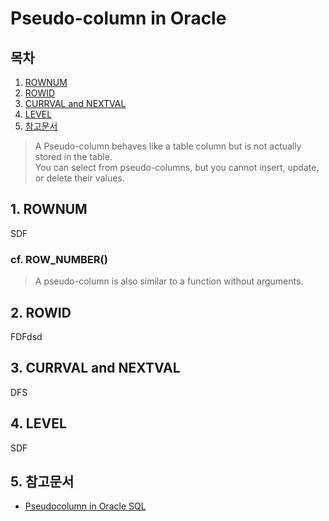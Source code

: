 Pseudo-column in Oracle
=======================

## 목차
1. [ROWNUM](#section-01)
2. [ROWID](#section-02)
3. [CURRVAL and NEXTVAL](#section-03)
4. [LEVEL](#section-04)
5. [참고문서](#section-05)

> A Pseudo-column behaves like a table column but is not actually stored in the table.  
> You can select from pseudo-columns, but you cannot insert, update, or delete their values.

## 1. ROWNUM<a id="section-01"></a>
SDF

### cf. ROW_NUMBER()  
> A pseudo-column is also similar to a function without arguments.  


## 2. ROWID<a id="section-02"></a>
FDFdsd

## 3. CURRVAL and NEXTVAL<a id="section-03"></a>
DFS

## 4. LEVEL<a id="section-04"></a>
SDF

## 5. 참고문서<a id="section-05"></a>
+ [Pseudocolumn in Oracle SQL](https://www.geeksforgeeks.org/pseudocolumn-oracle-sql/)